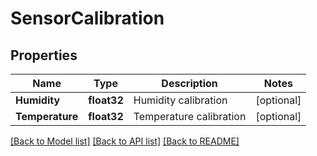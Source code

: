 # SensorCalibration

## Properties

Name | Type | Description | Notes
------------ | ------------- | ------------- | -------------
**Humidity** | **float32** | Humidity calibration | [optional] 
**Temperature** | **float32** | Temperature calibration | [optional] 

[[Back to Model list]](../README.md#documentation-for-models) [[Back to API list]](../README.md#documentation-for-api-endpoints) [[Back to README]](../README.md)


